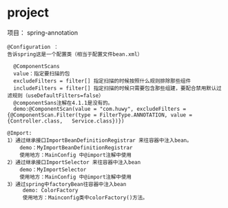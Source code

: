 # project
项目： spring-annotation
    
    @Configuration ： 
    告诉spring这是一个配置类（相当于配置文件bean.xml）
    
      @ComponentScans       
      value：指定要扫描的包
      excludeFilters = filter[] 指定扫描的时候按照什么规则排除那些组件
      includeFilters = filter[] 指定扫描的时候只需要包含那些组建，要配合禁用默认过滤规则（useDefaultFilters=false）
      @componentSans注解在4.1.1是没有的。
      demo:@ComponentScan(value = "com.huwy", excludeFilters = {@ComponentScan.Filter(type = FilterType.ANNOTATION, value =                       {Controller.class,   Service.class})})
    
    @Import:
    1）通过继承接口ImportBeanDefinitionRegistrar 来往容器中注入bean。
        demo：MyImportBeanDefinitionRegistrar
        使用地方：MainConfig 中@import注解中使用
    2）通过继承接口ImportSelector 来往容器中注入bean
        demo：MyImportSelector
        使用地方：MainConfig 中@import注解中使用
    3）通过spring中factoryBean往容器中注入bean
         demo: ColorFactory
         使用地方：Mainconfig类中colorFactory()方法。
